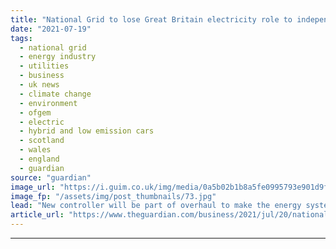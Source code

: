 ```yaml
---
title: "National Grid to lose Great Britain electricity role to independent operator"
date: "2021-07-19"
tags: 
  - national grid
  - energy industry
  - utilities
  - business
  - uk news
  - climate change
  - environment
  - ofgem
  - electric
  - hybrid and low emission cars
  - scotland
  - wales
  - england
  - guardian
source: "guardian"
image_url: "https://i.guim.co.uk/img/media/0a5b02b1b8a5fe0995793e901d9f35dc8d581b8d/38_315_5559_3335/master/5559.jpg?width=460&quality=85&auto=format&fit=max&s=b13f83db5b2cbe57b2fd7f1ee299453c"
image_fp: "/assets/img/post_thumbnails/73.jpg"
lead: "New controller will be part of overhaul to make the energy system ‘fit for the future’The government plans to strip National Grid of its role keeping Great Britain’s lights on as part of a proposed “revolution’” in the electricity network driven by s..."
article_url: "https://www.theguardian.com/business/2021/jul/20/national-grid-to-lose-great-britain-electricity-role-to-independent-operator"
---
```


---
